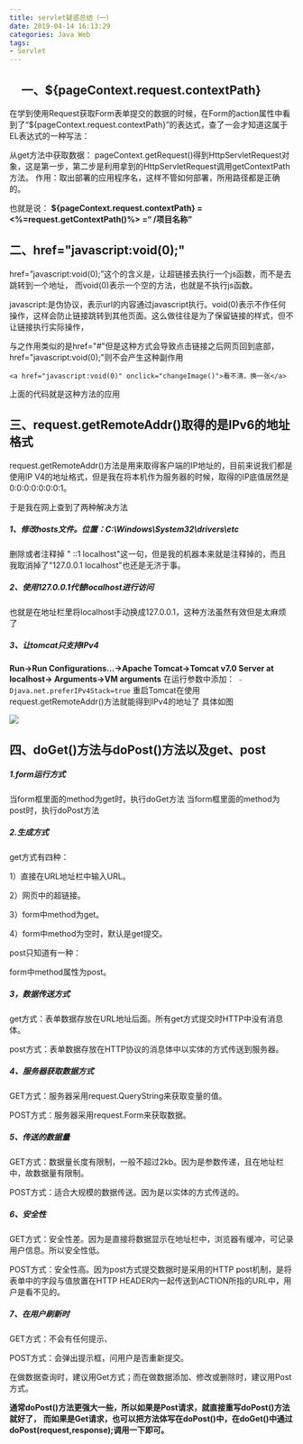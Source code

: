 ```yaml
---
title: servlet疑惑总结（一）
date: 2019-04-14 16:13:29
categories: Java Web
tags: 
- Servlet
---
```


## 　一、${pageContext.request.contextPath}

在学到使用Request获取Form表单提交的数据的时候，在Form的action属性中看到了“${pageContext.request.contextPath}”的表达式，查了一会才知道这属于EL表达式的一种写法：

从get方法中获取数据：
pageContext.getRequest()得到HttpServletRequest对象，这是第一步，第二步是利用拿到的HttpServletRequest调用getContextPath方法。
作用：取出部署的应用程序名，这样不管如何部署，所用路径都是正确的。

也就是说：
**${pageContext.request.contextPath} = <%=request.getContextPath()%> =“ /项目名称”**

## 二、href="javascript:void(0);"
href=”javascript:void(0);”这个的含义是，让超链接去执行一个js函数，而不是去跳转到一个地址，
而void(0)表示一个空的方法，也就是不执行js函数。

javascript:是伪协议，表示url的内容通过javascript执行。void(0)表示不作任何操作，这样会防止链接跳转到其他页面。这么做往往是为了保留链接的样式，但不让链接执行实际操作，

与之作用类似的是href="#"但是这种方式会导致点击链接之后网页回到底部，href="javascript:void(0);"则不会产生这种副作用

```
<a href="javascript:void(0)" onclick="changeImage()">看不清，换一张</a> 
```
上面的代码就是这种方法的应用

## 三、request.getRemoteAddr()取得的是IPv6的地址格式

request.getRemoteAddr()方法是用来取得客户端的IP地址的，目前来说我们都是使用IP V4的地址格式，但是我在将本机作为服务器的时候，取得的IP底值居然是0:0:0:0:0:0:0:1。

于是我在网上查到了两种解决方法

##### 1、修改hosts文件。位置：C:\Windows\System32\drivers\etc

删除或者注释掉 " ::1 localhost"这一句，但是我的机器本来就是注释掉的，而且我取消掉了"127.0.0.1 localhost"也还是无济于事。

##### 2、使用127.0.0.1代替localhost进行访问

也就是在地址栏里将localhost手动换成127.0.0.1，这种方法虽然有效但是太麻烦了

##### 3、让tomcat只支持IPv4

**Run->Run Configurations...->Apache Tomcat->Tomcat v7.0 Server at localhost-> Arguments->VM arguments**
在运行参数中添加：``` -Djava.net.preferIPv4Stack=true```
重启Tomcat在使用request.getRemoteAddr()方法就能得到IPv4的地址了
具体如图

![](https://ws3.sinaimg.cn/large/005BYqpgly1g229o80bxwj30u50se0v1.jpg)

## 四、doGet()方法与doPost()方法以及get、post

##### 1.form运行方式

当form框里面的method为get时，执行doGet方法
当form框里面的method为post时，执行doPost方法

##### 2.生成方式

get方式有四种：

1）直接在URL地址栏中输入URL。

2）网页中的超链接。

3）form中method为get。

4）form中method为空时，默认是get提交。

post只知道有一种：

form中method属性为post。

##### 3，数据传送方式

get方式：表单数据存放在URL地址后面。所有get方式提交时HTTP中没有消息体。

post方式：表单数据存放在HTTP协议的消息体中以实体的方式传送到服务器。

##### 4、服务器获取数据方式

GET方式：服务器采用request.QueryString来获取变量的值。

POST方式：服务器采用request.Form来获取数据。

##### 5、传送的数据量

GET方式：数据量长度有限制，一般不超过2kb。因为是参数传递，且在地址栏中，故数据量有限制。

POST方式：适合大规模的数据传送。因为是以实体的方式传送的。

##### 6、安全性

GET方式：安全性差。因为是直接将数据显示在地址栏中，浏览器有缓冲，可记录用户信息。所以安全性低。

POST方式：安全性高。因为post方式提交数据时是采用的HTTP post机制，是将表单中的字段与值放置在HTTP HEADER内一起传送到ACTION所指的URL中，用户是看不见的。

##### 7、在用户刷新时

GET方式：不会有任何提示、

POST方式：会弹出提示框，问用户是否重新提交。



在做数据查询时，建议用Get方式；而在做数据添加、修改或删除时，建议用Post方式。

**通常doPost()方法更强大一些，所以如果是Post请求，就直接重写doPost()方法就好了，** 
**而如果是Get请求，也可以把方法体写在doPost()中，在doGet()中通过doPost(request,response);调用一下即可。**